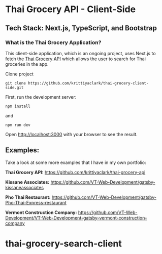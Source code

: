 # Thai Grocery API - Client-Side

## Tech Stack: Next.js, TypeScript, and Bootstrap

### What is the Thai Grocery Application?

This client-side application, which is an ongoing project, uses Next.js to fetch
the [Thai Grocery API](https://github.com/krittiyaclark/thai-grocery-api) which
allows the user to search for Thai groceries in the app.

Clone project

```
git clone https://github.com/krittiyaclark/thai-grocery-client-side.git
```

First, run the development server:

```
npm install
```

and

```
npm run dev
```

Open [http://localhost:3000](http://localhost:3000) with your browser to see the
result.

## Examples:

Take a look at some more examples that I have in my own portfolio:

**Thai Grocery API:** https://github.com/krittiyaclark/thai-grocery-api

**Kissane Associates:**
https://github.com/VT-Web-Development/gatsby-kissaneassociates

**Pho Thai Restaurant:**
https://github.com/VT-Web-Development/gatsby-Pho-Thai-Express-restaurant

**Vermont Construction Company:**
https://github.com/VT-Web-Development/VT-Web-Development-gatsby-vermont-construction-company
# thai-grocery-search-client

